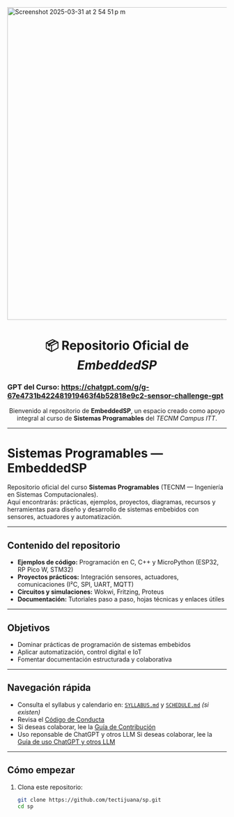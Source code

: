 

<img width="717" alt="Screenshot 2025-03-31 at 2 54 51 p m" src="https://github.com/user-attachments/assets/90f89108-192c-48b0-baef-558bf4ad686f" />

<h1 align="center">📦 Repositorio Oficial de <em>EmbeddedSP</em></h1>

### GPT del Curso:  https://chatgpt.com/g/g-67e4731b422481919463f4b52818e9c2-sensor-challenge-gpt

<p align="center">
  Bienvenido al repositorio de <strong>EmbeddedSP</strong>, un espacio creado como apoyo integral al curso de <strong>Sistemas Programables</strong> del <em>TECNM Campus ITT</em>.
</p>

---
# Sistemas Programables — EmbeddedSP

Repositorio oficial del curso **Sistemas Programables** (TECNM — Ingeniería en Sistemas Computacionales).  
Aquí encontrarás: prácticas, ejemplos, proyectos, diagramas, recursos y herramientas para diseño y desarrollo de sistemas embebidos con sensores, actuadores y automatización.

---

## Contenido del repositorio

- **Ejemplos de código:** Programación en C, C++ y MicroPython (ESP32, RP Pico W, STM32)
- **Proyectos prácticos:** Integración sensores, actuadores, comunicaciones (I²C, SPI, UART, MQTT)
- **Circuitos y simulaciones:** Wokwi, Fritzing, Proteus
- **Documentación:** Tutoriales paso a paso, hojas técnicas y enlaces útiles

---

## Objetivos

- Dominar prácticas de programación de sistemas embebidos
- Aplicar automatización, control digital e IoT
- Fomentar documentación estructurada y colaborativa

---

## Navegación rápida

- Consulta el syllabus y calendario en: [`SYLLABUS.md`](./SYLLABUS.md) y [`SCHEDULE.md`](./SCHEDULE.md) *(si existen)*
- Revisa el [Código de Conducta](./CODE_OF_CONDUCT.md)
- Si deseas colaborar, lee la [Guía de Contribución](./CONTRIBUTING.md)
- Uso reponsable de ChatGPT y otros LLM  Si deseas colaborar, lee la [Guía de uso ChatGPT y otros LLM](./AI_GUIDANCE.md)
  
---

## Cómo empezar

1. Clona este repositorio:
   ```bash
   git clone https://github.com/tectijuana/sp.git
   cd sp
